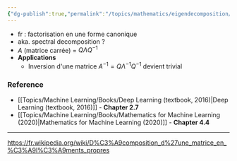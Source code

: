 ```yaml
---
{"dg-publish":true,"permalink":"/topics/mathematics/eigendecomposition/","dgHomeLink":true,"dgPassFrontmatter":false}
---
```



- fr : factorisation en une forme canonique
- aka. spectral decomposition ?
- $A$ (matrice carrée) = $Q\Lambda Q^{-1}$
- **Applications**
	- Inversion d'une matrice $A^{-1}=Q\Lambda^{-1}Q^{-1}$ devient trivial

### Reference
- [[Topics/Machine Learning/Books/Deep Learning (textbook, 2016)|Deep Learning (textbook, 2016)]] - **Chapter 2.7**
- [[Topics/Machine Learning/Books/Mathematics for Machine Learning (2020)|Mathematics for Machine Learning (2020)]] - **Chapter 4.4**

---
https://fr.wikipedia.org/wiki/D%C3%A9composition_d%27une_matrice_en_%C3%A9l%C3%A9ments_propres
